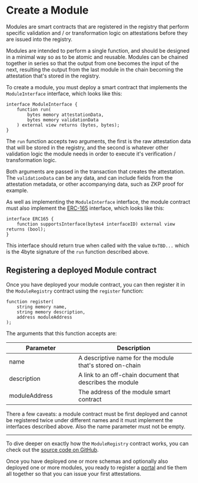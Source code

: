# Create a Module

Modules are smart contracts that are registered in the registry that perform specific validation and / or transformation logic on attestations before they are issued into the registry.

Modules are intended to perform a single function, and should be designed in a minimal way so as to be atomic and reusable.  Modules can be chained together in series so that the output from one becomes the input of the next, resulting the output from the last module in the chain becoming the attestation that's stored in the registry.

To create a module, you must deploy a smart contract that implements the `ModuleInterface` interface, which looks like this:

```solidity
interface ModuleInterface {
    function run(
        bytes memory attestationData,
        bytes memory validationData
    ) external view returns (bytes, bytes);
}
```

The `run` function accepts two arguments, the first is the raw attestation data that will be stored in the registry, and the second is whatever other validation logic the module needs in order to execute it's verification / transformation logic.

Both arguments are passed in the transaction that creates the attestation.  The `validationData` can be any data, and can include fields from the attestation metadata, or other accompanying data, such as ZKP proof for example.

As well as implementing the `ModuleInterface` interface, the module contract must also implement the [ERC-165](https://eips.ethereum.org/EIPS/eip-165) interface, which looks like this:

```solidity
interface ERC165 {
    function supportsInterface(bytes4 interfaceID) external view returns (bool);
}
```

This interface should return true when called with the value `0xTBD...` which is the 4byte signature of the `run` function described above.

## Registering a deployed Module contract

Once you have deployed your module contract, you can then register it in the `ModuleRegistry` contract using the `register` function:

```solidity
function register(
    string memory name,
    string memory description,
    address moduleAddress
);
```

The arguments that this function accepts are:

<table><thead><tr><th width="172">Parameter</th><th>Description</th></tr></thead><tbody><tr><td>name</td><td>A descriptive name for the module that's stored on-chain</td></tr><tr><td>description</td><td>A link to an off-chain document that describes the module</td></tr><tr><td>moduleAddress</td><td>The address of the module smart contract</td></tr></tbody></table>

There a few caveats: a module contract must be first deployed and cannot be registered twice under different names and it must implement the interfaces described above.  Also the name parameter must not be empty.

***

To dive deeper on exactly how the `ModuleRegistry` contract works, you can check out the [source code on GitHub](https://github.com/Consensys/linea-attestation-registry/blob/dev/src/ModuleRegistry.sol).

Once you have deployed one or more schemas and optionally also deployed one or more modules, you ready to register a [portal](create-a-portal.md) and tie them all together so that you can issue your first attestations.
